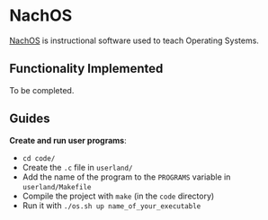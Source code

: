 # NachOS

[NachOS](https://en.wikipedia.org/wiki/Not_Another_Completely_Heuristic_Operating_System) is instructional software used to teach Operating Systems.

## Functionality Implemented

To be completed.

## Guides

**Create and run user programs**:

- `cd code/`
- Create the `.c` file in `userland/`
- Add the name of the program to the `PROGRAMS` variable in `userland/Makefile`
- Compile the project with `make` (in the `code` directory)
- Run it with `./os.sh up name_of_your_executable`
